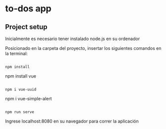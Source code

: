 # to-dos app

## Project setup

Inicialmente es necesario tener instalado node.js en su ordenador

Posicionado en la carpeta del proyecto, insertar los siguientes comandos en la terminal:

```

npm install 
```

npm install vue
```

npm i vue-uuid
```

npm i vue-simple-alert
```

npm run serve

```
Ingrese localhost:8080 en su navegador para correr la aplicación

